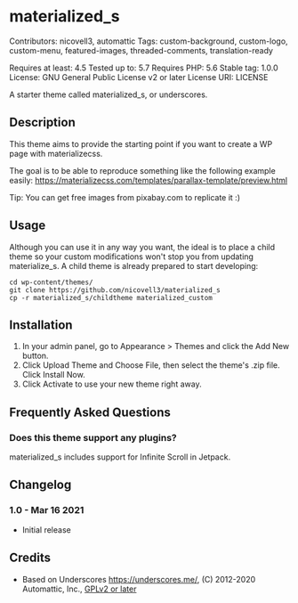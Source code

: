 # materialized_s

Contributors: nicovell3, automattic
Tags: custom-background, custom-logo, custom-menu, featured-images, threaded-comments, translation-ready

Requires at least: 4.5
Tested up to: 5.7
Requires PHP: 5.6
Stable tag: 1.0.0
License: GNU General Public License v2 or later
License URI: LICENSE

A starter theme called materialized_s, or underscores.

## Description

This theme aims to provide the starting point if you want to create a WP page with materializecss.

The goal is to be able to reproduce something like the following example easily:
https://materializecss.com/templates/parallax-template/preview.html

Tip: You can get free images from pixabay.com to replicate it :)

## Usage

Although you can use it in any way you want, the ideal is to place a child theme so your custom modifications
won't stop you from updating materialize_s. A child theme is already prepared to start developing:

```
cd wp-content/themes/
git clone https://github.com/nicovell3/materialized_s
cp -r materialized_s/childtheme materialized_custom
```

## Installation

1. In your admin panel, go to Appearance > Themes and click the Add New button.
2. Click Upload Theme and Choose File, then select the theme's .zip file. Click Install Now.
3. Click Activate to use your new theme right away.

## Frequently Asked Questions

### Does this theme support any plugins?

materialized_s includes support for Infinite Scroll in Jetpack.

## Changelog

### 1.0 - Mar 16 2021
* Initial release

## Credits

* Based on Underscores https://underscores.me/, (C) 2012-2020 Automattic, Inc., [GPLv2 or later](https://www.gnu.org/licenses/gpl-2.0.html)
